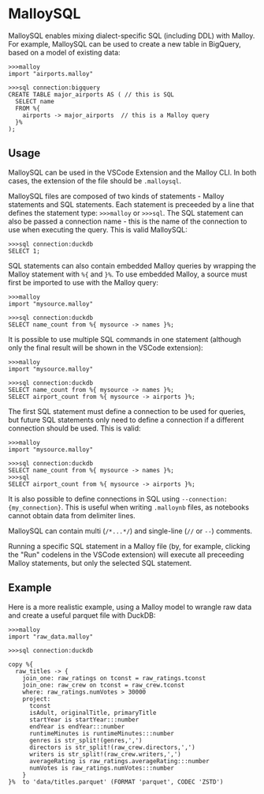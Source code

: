 # MalloySQL

MalloySQL enables mixing dialect-specific SQL (including DDL) with Malloy. For example, MalloySQL can be used to create a new table in BigQuery, based on a model of existing data:

```malloy
>>>malloy
import "airports.malloy"

>>>sql connection:bigquery
CREATE TABLE major_airports AS ( // this is SQL
  SELECT name
  FROM %{
    airports -> major_airports  // this is a Malloy query
  }%
);
```

## Usage

MalloySQL can be used in the VSCode Extension and the Malloy CLI. In both cases, the extension of the file should be `.malloysql`.

MalloySQL files are composed of two kinds of statements - Malloy statements and SQL statements. Each statement is preceeded by a line that defines the statement type: `>>>malloy` or `>>>sql`. The SQL statement can also be passed a connection name - this is the name of the connection to use when executing the query. This is valid MalloySQL:

```malloy
>>>sql connection:duckdb
SELECT 1;
```

SQL statements can also contain embedded Malloy queries by wrapping the Malloy statement with `%{` and `}%`. To use embedded Malloy, a source must first be imported to use with the Malloy query:

```malloy
>>>malloy
import "mysource.malloy"

>>>sql connection:duckdb
SELECT name_count from %{ mysource -> names }%;
```

It is possible to use multiple SQL commands in one statement (although only the final result will be shown in the VSCode extension):

```malloy
>>>malloy
import "mysource.malloy"

>>>sql connection:duckdb
SELECT name_count from %{ mysource -> names }%;
SELECT airport_count from %{ mysource -> airports }%;
```

The first SQL statement must define a connection to be used for queries, but future SQL statements only need to define a connection if a different connection should be used. This is valid:

```malloy
>>>malloy
import "mysource.malloy"

>>>sql connection:duckdb
SELECT name_count from %{ mysource -> names }%;
>>>sql
SELECT airport_count from %{ mysource -> airports }%;
```

It is also possible to define connections in SQL using `--connection:{my_connection}`. This is useful when writing `.malloynb` files, as notebooks cannot obtain data from delimiter lines.

MalloySQL can contain multi (`/*...*/`) and single-line (`//` or `--`) comments.

Running a specific SQL statement in a Malloy file (by, for example, clicking the "Run" codelens in the VSCode extension) will execute all preceeding Malloy statements, but only the selected SQL statement.

## Example

Here is a more realistic example, using a Malloy model to wrangle raw data and create a useful parquet file with DuckDB:

```malloy
>>>malloy
import "raw_data.malloy"

>>>sql connection:duckdb

copy %{
  raw_titles -> {
    join_one: raw_ratings on tconst = raw_ratings.tconst
    join_one: raw_crew on tconst = raw_crew.tconst
    where: raw_ratings.numVotes > 30000
    project:
      tconst
      isAdult, originalTitle, primaryTitle
      startYear is startYear:::number
      endYear is endYear:::number
      runtimeMinutes is runtimeMinutes:::number
      genres is str_split!(genres,',')
      directors is str_split!(raw_crew.directors,',')
      writers is str_split!(raw_crew.writers,',')
      averageRating is raw_ratings.averageRating:::number
      numVotes is raw_ratings.numVotes:::number
    }
}%  to 'data/titles.parquet' (FORMAT 'parquet', CODEC 'ZSTD')
```
